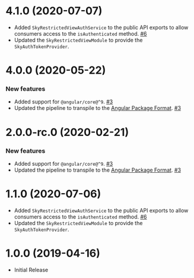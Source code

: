 # 4.1.0 (2020-07-07)
- Added `SkyRestrictedViewAuthService` to the public API exports to allow consumers access to the `isAuthenticated` method. [#6](https://github.com/blackbaud/skyux-lib-restricted-view/pull/6)
- Updated the `SkyRestrictedViewModule` to provide the `SkyAuthTokenProvider`.

# 4.0.0 (2020-05-22)

### New features

- Added support for `@angular/core@^9`. [#3](https://github.com/blackbaud/skyux-lib-restricted-view/pull/3)
- Updated the pipeline to transpile to the [Angular Package Format](https://docs.google.com/document/d/1CZC2rcpxffTDfRDs6p1cfbmKNLA6x5O-NtkJglDaBVs/preview). [#3](https://github.com/blackbaud/skyux-lib-restricted-view/pull/3)

# 2.0.0-rc.0 (2020-02-21)

### New features

- Added support for `@angular/core@^9`. [#3](https://github.com/blackbaud/skyux-lib-restricted-view/pull/3)
- Updated the pipeline to transpile to the [Angular Package Format](https://docs.google.com/document/d/1CZC2rcpxffTDfRDs6p1cfbmKNLA6x5O-NtkJglDaBVs/preview). [#3](https://github.com/blackbaud/skyux-lib-restricted-view/pull/3)

# 1.1.0 (2020-07-06)
- Added `SkyRestrictedViewAuthService` to the public API exports to allow consumers access to the `isAuthenticated` method. [#6](https://github.com/blackbaud/skyux-lib-restricted-view/pull/6)
- Updated the `SkyRestrictedViewModule` to provide the `SkyAuthTokenProvider`.

# 1.0.0 (2019-04-16)
- Initial Release
